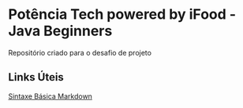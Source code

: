 # Potência Tech powered by iFood - Java Beginners
Repositório criado para o desafio de projeto

## Links Úteis
[Sintaxe Básica Markdown](https://www.markdownguide.org/)
